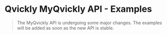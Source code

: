# Qvickly MyQvickly API - Examples

> The MyQvickly API is undergoing some major changes. The examples will be added as soon as the new API is stable.

